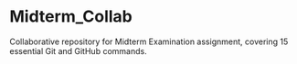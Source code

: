 # Midterm_Collab
Collaborative repository for Midterm Examination assignment, covering 15 essential Git and GitHub commands.
